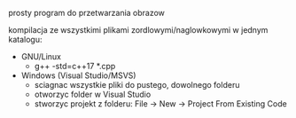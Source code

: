 prosty program do przetwarzania obrazow

kompilacja ze wszystkimi plikami zordlowymi/naglowkowymi w jednym katalogu:
 - GNU/Linux
    - g++ -std=c++17 *.cpp
 - Windows (Visual Studio/MSVS)
    - sciagnac wszystkie pliki do pustego, dowolnego folderu
    - otworzyc folder w Visual Studio
    - stworzyc projekt z folderu: File -> New -> Project From Existing Code